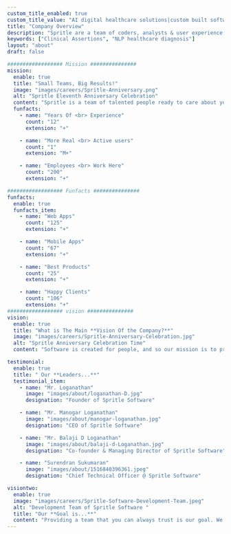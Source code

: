 ```yaml
---
custom_title_enabled: true
custom_title_value: "AI digital healthcare solutions|custom built software applications"
title: "Company Overview"
description: "Spritle are a team of coders, analysts & user experience specialists dedicated to building custom enterprise applications and premium digital products that bring your ideas to life."
keywords: ["Clinical Assertions", "NLP healthcare diagnosis"]
layout: "about"
draft: false

################## Mission ###############
mission:
  enable: true
  title: "Small Teams, Big Results!"
  image: "images/careers/Spritle-Anniversary.png"
  alt: "Spritle Eleventh Anniversary Celebration"
  content: "Spritle is a team of talented people ready to care about your product. We love coding. We love beautiful design. We love doing our job better than possible. Every product we craft is a challenge we are excited about."
  funfacts:
    - name: "Years Of <br> Experience"
      count: "12"
      extension: "+"

    - name: "More Real <br> Active users"
      count: "1"
      extension: "M+"

    - name: "Employees <br> Work Here"
      count: "200"
      extension: "+"

################## Funfacts ###############
funfacts:
  enable: true
  funfacts_item:
    - name: "Web Apps"
      count: "125"
      extension: "+"

    - name: "Mobile Apps"
      count: "67"
      extension: "+"

    - name: "Best Products"
      count: "25"
      extension: "+"

    - name: "Happy Clients"
      count: "106"
      extension: "+"
################## vision ###############
vision:
  enable: true
  title: "What is The Main **Vision Of the Company?**"
  image: "images/careers/Spritle-Anniversary-Celebration.jpg"
  alt: "Spritle Anniversary Celebration Time"
  content: "Software is created for people, and so our mission is to provide an ambiance by which every person involved in creating such software be valued. Be it stakeholders, product owners, the end-users, or the development team, need a professional and friendly collaboration to build great software. We at Spritle provide you with that ambiance."

testimonial:
  enable: true
  title: " Our **Leaders...**"
  testimonial_item:
    - name: "Mr. Loganathan"
      image: "images/about/loganathan-D.jpg"
      designation: "Founder of Spritle Software"

    - name: "Mr. Manogar Loganathan"
      image: "images/about/manogar-loganathan.jpg"
      designation: "CEO of Spritle Software"

    - name: "Mr. Balaji D Loganathan"
      image: "images/about/balaji-d-Loganathan.jpg"
      designation: "Co-founder & Managing Director of Spritle Software"

    - name: "Surendran Sukumaran"
      image: "images/about/1516840396361.jpeg"
      designation: "Chief Technical Officer @ Spritle Software"

visiontwo:
  enable: true
  image: "images/careers/Spritle-Software-Development-Team.jpeg"
  alt: "Development Team of Spritle Software "
  title: "Our **Goal is...**"
  content: "Providing a team that you can always trust is our goal. We surround ourselves with positive technologists, business partners, and entrepreneurs. We welcome people to come work with us or just come along and observe us working. You can observe a team practicing what we preach."
---
```

